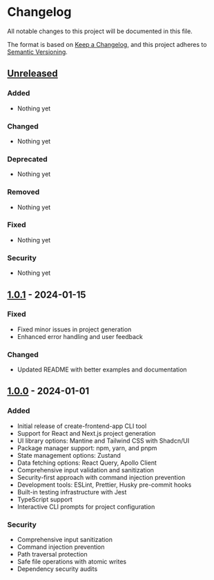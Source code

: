 # Changelog

All notable changes to this project will be documented in this file.

The format is based on [Keep a Changelog](https://keepachangelog.com/en/1.0.0/),
and this project adheres to [Semantic Versioning](https://semver.org/spec/v2.0.0.html).

## [Unreleased]

### Added

- Nothing yet

### Changed

- Nothing yet

### Deprecated

- Nothing yet

### Removed

- Nothing yet

### Fixed

- Nothing yet

### Security

- Nothing yet

## [1.0.1] - 2024-01-15

### Fixed

- Fixed minor issues in project generation
- Enhanced error handling and user feedback

### Changed

- Updated README with better examples and documentation

## [1.0.0] - 2024-01-01

### Added

- Initial release of create-frontend-app CLI tool
- Support for React and Next.js project generation
- UI library options: Mantine and Tailwind CSS with Shadcn/UI
- Package manager support: npm, yarn, and pnpm
- State management options: Zustand
- Data fetching options: React Query, Apollo Client
- Comprehensive input validation and sanitization
- Security-first approach with command injection prevention
- Development tools: ESLint, Prettier, Husky pre-commit hooks
- Built-in testing infrastructure with Jest
- TypeScript support
- Interactive CLI prompts for project configuration

### Security

- Comprehensive input sanitization
- Command injection prevention
- Path traversal protection
- Safe file operations with atomic writes
- Dependency security audits

[Unreleased]: https://github.com/ashutoshdash1999/create-frontend-app/compare/v1.0.1...HEAD
[1.0.1]: https://github.com/ashutoshdash1999/create-frontend-app/compare/v1.0.0...v1.0.1
[1.0.0]: https://github.com/ashutoshdash1999/create-frontend-app/releases/tag/v1.0.0
